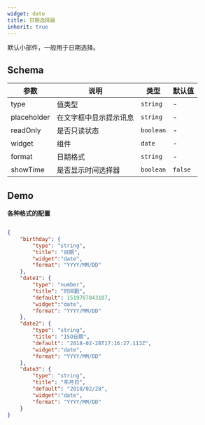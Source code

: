 ```yaml
---
widget: date
title: 日期选择器
inherit: true
---
```


默认小部件，一般用于日期选择。

## Schema

参数 | 说明 | 类型 | 默认值
----|------|-----|------
type | 值类型  | `string` | - 
placeholder | 在文字框中显示提示讯息  | `string` | -
readOnly | 是否只读状态  | `boolean` | -
widget | 组件  | `date` | - 
format | 日期格式  | `string` | - 
showTime | 是否显示时间选择器 | `boolean` | `false`

 
## Demo

**各种格式的配置**

```json

{
	"birthday": {
		"type": "string",
		"title": "日期",
		"widget":"date",
		"format": "YYYY/MM/DD"
	},
	"date1": {
		"type": "number",
		"title": "时间戳",
		"default": 1519787043107,
		"widget":"date",
		"format": "YYYY/MM/DD"
	},
	"date2": {
		"type": "string",
		"title": "ISO日期",
		"default": "2018-02-28T17:16:27.113Z",
		"widget":"date",
		"format": "YYYY/MM/DD"
	},
	"date3": {
		"type": "string",
		"title": "年月日",
		"default": "2018/02/28",
		"widget":"date",
		"format": "YYYY/MM/DD"
	}
}
```
